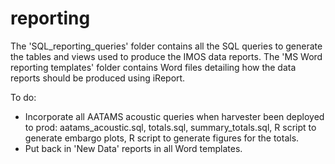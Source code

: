 reporting
=========

The 'SQL_reporting_queries' folder contains all the SQL queries to generate the tables and views used to produce the IMOS data reports.
The 'MS Word reporting templates' folder contains Word files detailing how the data reports should be produced using iReport.

To do: 
* Incorporate all AATAMS acoustic queries when harvester been deployed to prod: aatams_acoustic.sql, totals.sql, summary_totals.sql, R script to generate embargo plots, R script to generate figures for the totals.
* Put back in 'New Data' reports in all Word templates.